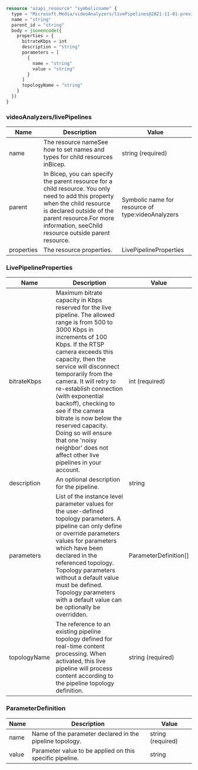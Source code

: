 ```terraform
resource "azapi_resource" "symbolicname" {
  type = "Microsoft.Media/videoAnalyzers/livePipelines@2021-11-01-preview"
  name = "string"
  parent_id = "string"
  body = jsonencode({
    properties = {
      bitrateKbps = int
      description = "string"
      parameters = [
        {
          name = "string"
          value = "string"
        }
      ]
      topologyName = "string"
    }
  })
}

```

### videoAnalyzers/livePipelines

| Name | Description | Value |
|-|-|-|
| name | The resource nameSee how to set names and types for child resources inBicep. | string (required) |
| parent | In Bicep, you can specify the parent resource for a child resource. You only need to add this property when the child resource is declared outside of the parent resource.For more information, seeChild resource outside parent resource. | Symbolic name for resource of type:videoAnalyzers |
| properties | The resource properties. | LivePipelineProperties |


### LivePipelineProperties

| Name | Description | Value |
|-|-|-|
| bitrateKbps | Maximum bitrate capacity in Kbps reserved for the live pipeline. The allowed range is from 500 to 3000 Kbps in increments of 100 Kbps. If the RTSP camera exceeds this capacity, then the service will disconnect temporarily from the camera. It will retry to re-establish connection (with exponential backoff), checking to see if the camera bitrate is now below the reserved capacity. Doing so will ensure that one 'noisy neighbor' does not affect other live pipelines in your account. | int (required) |
| description | An optional description for the pipeline. | string |
| parameters | List of the instance level parameter values for the user-defined topology parameters. A pipeline can only define or override parameters values for parameters which have been declared in the referenced topology. Topology parameters without a default value must be defined. Topology parameters with a default value can be optionally be overridden. | ParameterDefinition[] |
| topologyName | The reference to an existing pipeline topology defined for real-time content processing. When activated, this live pipeline will process content according to the pipeline topology definition. | string (required) |


### ParameterDefinition

| Name | Description | Value |
|-|-|-|
| name | Name of the parameter declared in the pipeline topology. | string (required) |
| value | Parameter value to be applied on this specific pipeline. | string |


